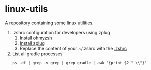 # linux-utils
A repository containing some linux utilities.

1. .zshrc configuration for developers using zplug
    1. [Install ohmyzsh](https://github.com/ohmyzsh/ohmyzsh)
    2. [Install zplug](https://github.com/zplug/zplug)
    3. Replace the content of your ~/.zshrc with the [.zshrc](./.zshrc)
2. List all gradle processes
    ```shell
    ps -ef | grep -v grep | grep gradle | awk '{print $2 " \\"}'
    ```

